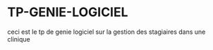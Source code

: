 # TP-GENIE-LOGICIEL
ceci est le tp de genie logiciel sur la gestion des stagiaires dans une clinique
